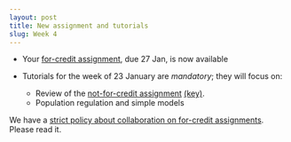 ```yaml
---
layout: post
title: New assignment and tutorials
slug: Week 4
---
```


* Your [for-credit assignment](/materials/pg.asn.pdf), due 27 Jan, is now available 

* Tutorials for the week of 23 January are _mandatory_; they will focus on:
	* Review of the [not-for-credit assignment](/materials/intro.asn.pdf) [(key)](/materials/intro.key.pdf). 
	* Population regulation and simple models

We have a [strict policy about collaboration on for-credit assignments](http://lalashan.mcmaster.ca/theobio/3SS/index.php/Collaboration). Please read it.
